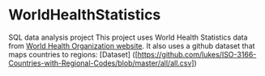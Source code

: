 # WorldHealthStatistics
SQL data analysis project 
This project uses World Health Statistics data from [World Health Organization website]([https://pages.github.com](https://www.who.int/data/gho/publications/world-health-statistics)/).
It also uses a github dataset that maps countries to regions: [Dataset] ([https://github.com/lukes/ISO-3166-Countries-with-Regional-Codes/blob/master/all/all.csv])
